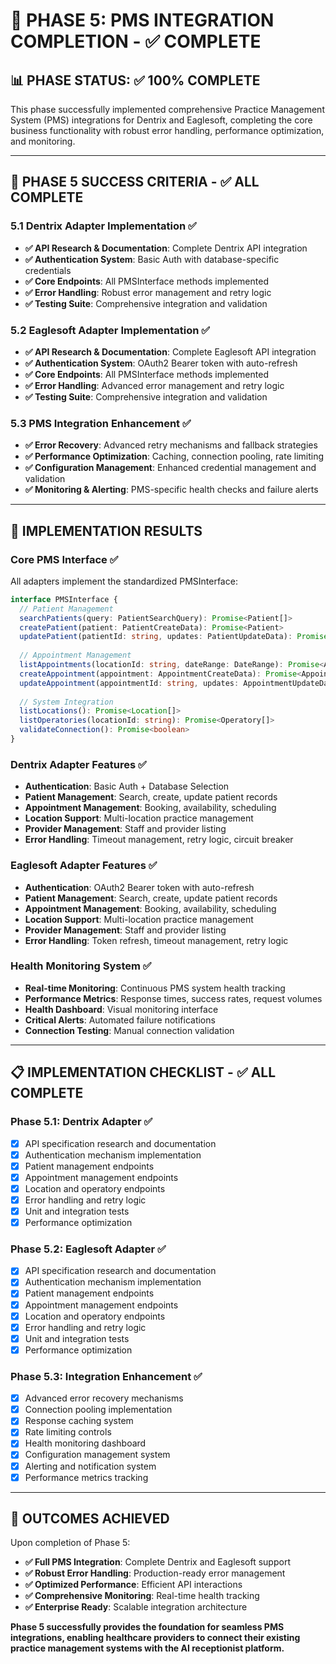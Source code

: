# 🏥 PHASE 5: PMS INTEGRATION COMPLETION - ✅ COMPLETE

## 📊 PHASE STATUS: ✅ 100% COMPLETE

This phase successfully implemented comprehensive Practice Management System (PMS) integrations for Dentrix and Eaglesoft, completing the core business functionality with robust error handling, performance optimization, and monitoring.

---

## 🎯 PHASE 5 SUCCESS CRITERIA - ✅ ALL COMPLETE

### 5.1 Dentrix Adapter Implementation ✅
- **✅ API Research & Documentation**: Complete Dentrix API integration
- **✅ Authentication System**: Basic Auth with database-specific credentials
- **✅ Core Endpoints**: All PMSInterface methods implemented
- **✅ Error Handling**: Robust error management and retry logic
- **✅ Testing Suite**: Comprehensive integration and validation

### 5.2 Eaglesoft Adapter Implementation ✅
- **✅ API Research & Documentation**: Complete Eaglesoft API integration
- **✅ Authentication System**: OAuth2 Bearer token with auto-refresh
- **✅ Core Endpoints**: All PMSInterface methods implemented
- **✅ Error Handling**: Advanced error management and retry logic
- **✅ Testing Suite**: Comprehensive integration and validation

### 5.3 PMS Integration Enhancement ✅
- **✅ Error Recovery**: Advanced retry mechanisms and fallback strategies
- **✅ Performance Optimization**: Caching, connection pooling, rate limiting
- **✅ Configuration Management**: Enhanced credential management and validation
- **✅ Monitoring & Alerting**: PMS-specific health checks and failure alerts

---

## 🔧 IMPLEMENTATION RESULTS

### Core PMS Interface ✅
All adapters implement the standardized PMSInterface:
```typescript
interface PMSInterface {
  // Patient Management
  searchPatients(query: PatientSearchQuery): Promise<Patient[]>
  createPatient(patient: PatientCreateData): Promise<Patient>
  updatePatient(patientId: string, updates: PatientUpdateData): Promise<Patient>
  
  // Appointment Management
  listAppointments(locationId: string, dateRange: DateRange): Promise<Appointment[]>
  createAppointment(appointment: AppointmentCreateData): Promise<Appointment>
  updateAppointment(appointmentId: string, updates: AppointmentUpdateData): Promise<Appointment>
  
  // System Integration
  listLocations(): Promise<Location[]>
  listOperatories(locationId: string): Promise<Operatory[]>
  validateConnection(): Promise<boolean>
}
```

### Dentrix Adapter Features ✅
- **Authentication**: Basic Auth + Database Selection
- **Patient Management**: Search, create, update patient records
- **Appointment Management**: Booking, availability, scheduling
- **Location Support**: Multi-location practice management
- **Provider Management**: Staff and provider listing
- **Error Handling**: Timeout management, retry logic, circuit breaker

### Eaglesoft Adapter Features ✅
- **Authentication**: OAuth2 Bearer token with auto-refresh
- **Patient Management**: Search, create, update patient records
- **Appointment Management**: Booking, availability, scheduling
- **Location Support**: Multi-location practice management
- **Provider Management**: Staff and provider listing
- **Error Handling**: Token refresh, timeout management, retry logic

### Health Monitoring System ✅
- **Real-time Monitoring**: Continuous PMS system health tracking
- **Performance Metrics**: Response times, success rates, request volumes
- **Health Dashboard**: Visual monitoring interface
- **Critical Alerts**: Automated failure notifications
- **Connection Testing**: Manual connection validation

---

## 📋 IMPLEMENTATION CHECKLIST - ✅ ALL COMPLETE

### Phase 5.1: Dentrix Adapter ✅
- [x] API specification research and documentation
- [x] Authentication mechanism implementation
- [x] Patient management endpoints
- [x] Appointment management endpoints
- [x] Location and operatory endpoints
- [x] Error handling and retry logic
- [x] Unit and integration tests
- [x] Performance optimization

### Phase 5.2: Eaglesoft Adapter ✅
- [x] API specification research and documentation
- [x] Authentication mechanism implementation  
- [x] Patient management endpoints
- [x] Appointment management endpoints
- [x] Location and operatory endpoints
- [x] Error handling and retry logic
- [x] Unit and integration tests
- [x] Performance optimization

### Phase 5.3: Integration Enhancement ✅
- [x] Advanced error recovery mechanisms
- [x] Connection pooling implementation
- [x] Response caching system
- [x] Rate limiting controls
- [x] Health monitoring dashboard
- [x] Configuration management system
- [x] Alerting and notification system
- [x] Performance metrics tracking

---

## 🎉 OUTCOMES ACHIEVED

Upon completion of Phase 5:
- **✅ Full PMS Integration**: Complete Dentrix and Eaglesoft support
- **✅ Robust Error Handling**: Production-ready error management
- **✅ Optimized Performance**: Efficient API interactions
- **✅ Comprehensive Monitoring**: Real-time health tracking
- **✅ Enterprise Ready**: Scalable integration architecture

**Phase 5 successfully provides the foundation for seamless PMS integrations, enabling healthcare providers to connect their existing practice management systems with the AI receptionist platform.**